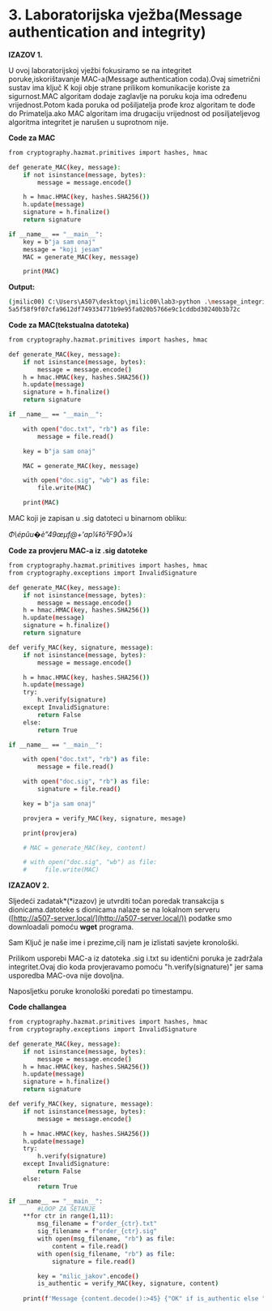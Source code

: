 # 3. Laboratorijska vježba(Message authentication and integrity)

**IZAZOV 1.**

U ovoj laboratorijskoj vježbi fokusiramo se na integritet poruke,iskorištavanje MAC-a(Message authentication coda).Ovaj simetrični sustav ima ključ K koji obje strane prilikom komunikacije koriste za sigurnost.MAC algoritam dodaje zaglavlje na poruku koja ima određenu vrijednost.Potom kada poruka od pošiljatelja prođe kroz algoritam te dođe do Primatelja.ako MAC algoritam ima drugaciju vrijednost od posiljateljevog algoritma integritet je narušen u suprotnom nije.

**Code za MAC**

```bash
from cryptography.hazmat.primitives import hashes, hmac

def generate_MAC(key, message):
    if not isinstance(message, bytes):
        message = message.encode()

    h = hmac.HMAC(key, hashes.SHA256())
    h.update(message)
    signature = h.finalize()
    return signature

if __name__ == "__main__":
    key = b"ja sam onaj"
    message = "koji jesam"
    MAC = generate_MAC(key, message)

    print(MAC)
```

**Output:**

```bash
(jmilic00) C:\Users\A507\desktop\jmilic00\lab3>python .\message_integrity.py
5a5f58f9f07cfa9612df749334771b9e95fa020b5766e9c1cddbd30240b3b72c
```

**Code za MAC(tekstualna datoteka)**

```bash
from cryptography.hazmat.primitives import hashes, hmac

def generate_MAC(key, message):
    if not isinstance(message, bytes):
        message = message.encode()
    h = hmac.HMAC(key, hashes.SHA256())
    h.update(message)
    signature = h.finalize()
    return signature

if __name__ == "__main__":

    with open("doc.txt", "rb") as file:
        message = file.read()

    key = b"ja sam onaj"

    MAC = generate_MAC(key, message)

    with open("doc.sig", "wb") as file:
        file.write(MAC)

    print(MAC)
```

MAC koji je zapisan u .sig datoteci u binarnom obliku:

*Φ\épûu�è”49œμf@+'ap¼‡ö²F9Ò»¼*

**Code za provjeru MAC-a iz .sig datoteke**

```bash
from cryptography.hazmat.primitives import hashes, hmac
from cryptography.exceptions import InvalidSignature

def generate_MAC(key, message):
    if not isinstance(message, bytes):
        message = message.encode()
    h = hmac.HMAC(key, hashes.SHA256())
    h.update(message)
    signature = h.finalize()
    return signature

def verify_MAC(key, signature, message):
    if not isinstance(message, bytes):
        message = message.encode()

    h = hmac.HMAC(key, hashes.SHA256())
    h.update(message)
    try:
        h.verify(signature)
    except InvalidSignature:
        return False
    else:
        return True

if __name__ == "__main__":

    with open("doc.txt", "rb") as file:
        message = file.read()

    with open("doc.sig", "rb") as file:
        signature = file.read()

    key = b"ja sam onaj"

    provjera = verify_MAC(key, signature, mesage)

    print(provjera)

    # MAC = generate_MAC(key, content)

    # with open("doc.sig", "wb") as file:
    #     file.write(MAC)
```

**IZAZAOV 2.**

Sljedeći zadatak*(*izazov) je utvrditi točan poredak transakcija s dionicama.datoteke s dionicama nalaze se na lokalnom serveru ([http://a507-server.local/](http://a507-server.local/)) podatke smo downloadali pomoću **wget** programa.

Sam Ključ je naše ime i prezime,cilj nam je izlistati savjete kronološki.

Prilikom usporebi MAC-a iz datoteka .sig i.txt su identični poruka je zadržala integritet.Ovaj dio koda provjeravamo pomoću "h.verify(signature)" jer sama usporedba MAC-ova nije dovoljna.

Naposljetku poruke kronološki poredati po timestampu.

**Code challangea**	

```bash
from cryptography.hazmat.primitives import hashes, hmac
from cryptography.exceptions import InvalidSignature

def generate_MAC(key, message):
    if not isinstance(message, bytes):
        message = message.encode()
    h = hmac.HMAC(key, hashes.SHA256())
    h.update(message)
    signature = h.finalize()
    return signature

def verify_MAC(key, signature, message):
    if not isinstance(message, bytes):
        message = message.encode()

    h = hmac.HMAC(key, hashes.SHA256())
    h.update(message)
    try:
        h.verify(signature)
    except InvalidSignature:
        return False
    else:
        return True

if __name__ == "__main__":
		#LOOP ZA ŠETANJE
    **for ctr in range(1,11):
        msg_filename = f"order_{ctr}.txt"
        sig_filename = f"order_{ctr}.sig"
        with open(msg_filename, "rb") as file:
            content = file.read()  
        with open(sig_filename, "rb") as file:
            signature = file.read() 

        key = "milic_jakov".encode()
        is_authentic = verify_MAC(key, signature, content)
        
	print(f'Message {content.decode():>45} {"OK" if is_authentic else "NOK":<6**
```
